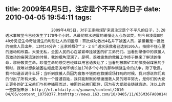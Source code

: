 title: 2009年4月5日，注定是个不平凡的日子
date: 2010-04-05 19:54:11
tags: 
---


						2009年4月5日，对于王家岭煤矿来说注定是个不平凡的日子，3.28透水事故至今已经发生了170多个小时。从最初排水进展的缓慢让人心急如焚，到今日凌晨0时40分见证生命奇迹诞生的时刻让人热泪盈眶：首批成功救出4名井下被困人员，紧接着是一批批的被救人员出井，13时34分许：王家岭煤矿“３·２８”透水获救者已达到106人。按捺不住心里的激动和欣喜。大爱无私，全国人民的心在紧紧牵挂被困的矿工弟兄们。当看到录像中的救援人员激动的痛哭流涕的时候，我的眼角湿润了。是啊，艰难疲惫的救援工作终于换来了鲜活的生命，那份敬畏生命，珍惜生命的感受已经难以用言语表达了；当看到被救矿工的那瘦弱煤黑的手臂时，我难以想象被困在如此恶劣地环境长达170多个小时的那种顽强生命的抗争，除了敬畏，我不知道该说什么好；当听到救援人员因为疲惫不堪而在救援现场打盹的时候，我只想说你们真的付出了所有大爱。作为一个普通百姓，我只能默默的感谢搜救人员的艰辛努力，是你们的大爱让更多的矿工兄弟们与死神插肩而过，被困的兄弟们挺住，因为有大爱就会铸就奇迹。注以上的一些数据来源：http://nf.nfdaily.cn/yaowen/content/2010-04/05/content_10758377.htmhttp://news.163.com/10/0405/11/63GM36FA000146BD.html
		
		
		                                   
